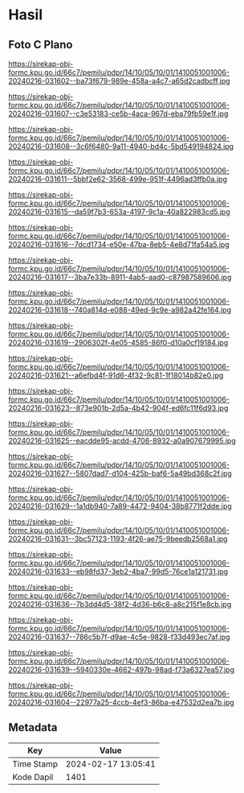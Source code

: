 # Hasil

## Foto C Plano

https://sirekap-obj-formc.kpu.go.id/66c7/pemilu/pdpr/14/10/05/10/01/1410051001006-20240216-031602--ba73f679-989e-458a-a4c7-a65d2cadbcff.jpg

https://sirekap-obj-formc.kpu.go.id/66c7/pemilu/pdpr/14/10/05/10/01/1410051001006-20240216-031607--c3e53183-ce5b-4aca-967d-eba79fb59e1f.jpg

https://sirekap-obj-formc.kpu.go.id/66c7/pemilu/pdpr/14/10/05/10/01/1410051001006-20240216-031608--3c6f6480-9a11-4940-bd4c-5bd549194824.jpg

https://sirekap-obj-formc.kpu.go.id/66c7/pemilu/pdpr/14/10/05/10/01/1410051001006-20240216-031611--5bbf2e62-3568-499e-951f-4496ad3ffb0a.jpg

https://sirekap-obj-formc.kpu.go.id/66c7/pemilu/pdpr/14/10/05/10/01/1410051001006-20240216-031615--da59f7b3-653a-4197-9c1a-40a822983cd5.jpg

https://sirekap-obj-formc.kpu.go.id/66c7/pemilu/pdpr/14/10/05/10/01/1410051001006-20240216-031616--7dcd1734-e50e-47ba-8eb5-4e8d71fa54a5.jpg

https://sirekap-obj-formc.kpu.go.id/66c7/pemilu/pdpr/14/10/05/10/01/1410051001006-20240216-031617--3ba7e33b-8911-4ab5-aad0-c87987589606.jpg

https://sirekap-obj-formc.kpu.go.id/66c7/pemilu/pdpr/14/10/05/10/01/1410051001006-20240216-031618--740a814d-e088-49ed-9c9e-a982a42fe164.jpg

https://sirekap-obj-formc.kpu.go.id/66c7/pemilu/pdpr/14/10/05/10/01/1410051001006-20240216-031619--2906302f-4e05-4585-86f0-d10a0cf19184.jpg

https://sirekap-obj-formc.kpu.go.id/66c7/pemilu/pdpr/14/10/05/10/01/1410051001006-20240216-031621--a6efbd4f-91d6-4f32-9c81-1f18014b82e0.jpg

https://sirekap-obj-formc.kpu.go.id/66c7/pemilu/pdpr/14/10/05/10/01/1410051001006-20240216-031623--873e901b-2d5a-4b42-904f-ed6fc11f6d93.jpg

https://sirekap-obj-formc.kpu.go.id/66c7/pemilu/pdpr/14/10/05/10/01/1410051001006-20240216-031625--eacdde95-acdd-4706-8932-a0a907679995.jpg

https://sirekap-obj-formc.kpu.go.id/66c7/pemilu/pdpr/14/10/05/10/01/1410051001006-20240216-031627--5807dad7-d104-425b-baf6-5a49bd368c2f.jpg

https://sirekap-obj-formc.kpu.go.id/66c7/pemilu/pdpr/14/10/05/10/01/1410051001006-20240216-031629--1a1db940-7a89-4472-9404-38b8771f2dde.jpg

https://sirekap-obj-formc.kpu.go.id/66c7/pemilu/pdpr/14/10/05/10/01/1410051001006-20240216-031631--3bc57123-1193-4f26-ae75-9beedb2568a1.jpg

https://sirekap-obj-formc.kpu.go.id/66c7/pemilu/pdpr/14/10/05/10/01/1410051001006-20240216-031633--eb98fd37-3eb2-4ba7-99d5-76ce1a121731.jpg

https://sirekap-obj-formc.kpu.go.id/66c7/pemilu/pdpr/14/10/05/10/01/1410051001006-20240216-031636--7b3dd4d5-38f2-4d36-b6c8-a8c215f1e8cb.jpg

https://sirekap-obj-formc.kpu.go.id/66c7/pemilu/pdpr/14/10/05/10/01/1410051001006-20240216-031637--786c5b7f-d9ae-4c5e-9828-f33d493ec7af.jpg

https://sirekap-obj-formc.kpu.go.id/66c7/pemilu/pdpr/14/10/05/10/01/1410051001006-20240216-031639--5940330e-4662-497b-98ad-f73a6327ea57.jpg

https://sirekap-obj-formc.kpu.go.id/66c7/pemilu/pdpr/14/10/05/10/01/1410051001006-20240216-031604--22977a25-4ccb-4ef3-86ba-e47532d2ea7b.jpg


## Metadata

| Key        | Value               |
| ---------- | ------------------- |
| Time Stamp | 2024-02-17 13:05:41 |
| Kode Dapil | 1401                |



